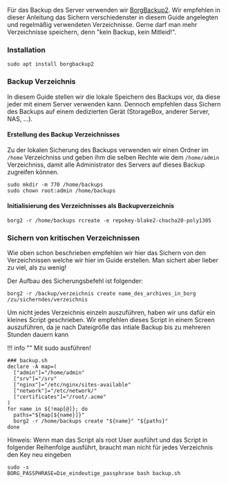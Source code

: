 Für das Backup des Server verwenden wir [BorgBackup2](https://borgbackup.readthedocs.io/en/master/index.html).
Wir empfehlen in dieser Anleitung das Sichern verschiedenster in diesem Guide angelegten und regelmäßig verwendeten
Verzeichnisse. Gerne darf man mehr Verzeichnisse speichern, denn "kein Backup, kein Mitleid!".

### Installation
```shell
sudo apt install borgbackup2
```

### Backup Verzeichnis
In diesem Guide stellen wir die lokale Speichern des Backups vor, da diese jeder mit einem Server verwenden kann.
Dennoch empfehlen dass Sichern des Backups auf einem dedizierten Gerät (StorageBox, anderer Server, NAS, ...).

#### Erstellung des Backup Verzeichnisses
Zu der lokalen Sicherung des Backups verwenden wir einen Ordner im `/home` Verzeichniss und geben ihm die selben Rechte
wie dem `/home/admin` Verzeichniss, damit alle Administrator des Servers auf dieses Backup zugreifen können.

```shell
sudo mkdir -m 770 /home/backups
sudo chown root:admin /home/backups
```

#### Initialisierung des Verzeichnisses als Backupverzeichnis
```shell
borg2 -r /home/backups rcreate -e repokey-blake2-chacha20-poly1305
```

### Sichern von kritischen Verzeichnissen
Wie oben schon beschrieben empfehlen wir hier das Sichern von den Verzeichnissen welche wir hier im Guide erstellen.
Man sichert aber lieber zu viel, als zu wenig!

Der Aufbau des Sicherungsbefehl ist folgender:
```shell
borg2 -r /backup/verzeichnis create name_des_archives_in_borg /zu/sicherndes/verzeichnis
```


Um nicht jedes Verzeichnis einzeln auszuführen, haben wir uns dafür ein kleines Script geschrieben. Wir empfehlen dieses
Script in einem Screen auszuführen, da je nach Dateigröße das intiale Backup bis zu mehreren Stunden dauern kann

!!! info ""
    Mit sudo ausführen!

```shell
### backup.sh
declare -A map=(
  ["admin"]="/home/admin"
  ["srv"]="/srv"
  ["nginx"]="/etc/nginx/sites-available"
  ["network"]="/etc/network/"
  ["certificates"]="/root/.acme"
)
for name in ${!map[@]}; do 
  paths="${map[${name}]}"
  borg2 -r /home/backups create "${name}" "${paths}"
done
```


Hinweis: Wenn man das Script als root User ausführt und das Script in folgender Reihenfolge ausführt, braucht man nicht
für jedes Verzeichnis den Key neu eingeben

```shell
sudo -s
BORG_PASSPHRASE=Die_eindeutige_passphrase bash backup.sh
```